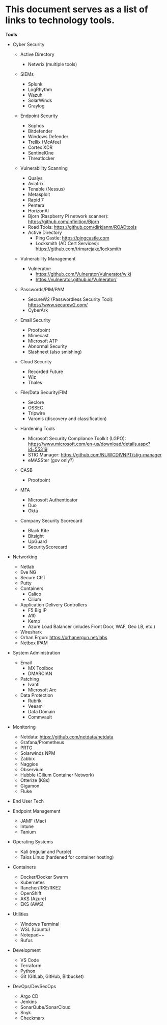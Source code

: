 # This document serves as a list of links to technology tools. #


**Tools**

* Cyber Security
    * Active Directory
        * Netwrix (multiple tools)
    * SIEMs
        * Splunk
        * LogRhythm
        * Wazuh
        * SolarWinds
        * Graylog
    * Endpoint Security
        * Sophos
        * Bitdefender
        * Windows Defender
        * Trellix (McAfee)
        * Cortex XDR
        * SentinelOne
        * Threatlocker
    * Vulnerability Scanning
        * Qualys
        * Aviatrix
        * Tenable (Nessus)
        * Metasploit
        * Rapid 7
        * Pentera
        * HorizonAI
        * Bjorn (Raspberry Pi network scanner): https://github.com/infinition/Bjorn
        * Road Tools: https://github.com/dirkjanm/ROADtools
        * Active Directory
            * Ping Castle: https://pingcastle.com
            * Locksmith (AD Cert Services): https://github.com/trimarcjake/locksmith
            
    * Vulnerability Management 
        * Vulnerator: 
            * https://github.com/Vulnerator/Vulnerator/wiki
            * https://vulnerator.github.io/Vulnerator/
    * Passwords/PIM/PAM
        * SecureW2 (Passwordless Security Tool): https://www.securew2.com/
        * CyberArk
    * Email Security
        * Proofpoint
        * Mimecast
        * Microsoft ATP
        * Abnormal Security
        * Slashnext (also smishing)
    * Cloud Security
        * Recorded Future
        * Wiz
        * Thales
    * File/Data Security/FIM
        * Seclore
        * OSSEC
        * Tripwire
        * Varonis (discovery and classification)
    * Hardening Tools
        * Microsoft Security Compliance Toolkit (LGPO): https://www.microsoft.com/en-us/download/details.aspx?id=55319
        * STIG Manager: https://github.com/NUWCDIVNPT/stig-manager
        * eMASSter (gov only?)
    * CASB
        * Proofpoint
    * MFA
        * Microsoft Authenticator
        * Duo
        * Okta
    * Company Security Scorecard
        * Black Kite
        * Bitsight
        * UpGuard
        * SecurityScorecard


* Networking
    * Netlab
    * Eve NG
    * Secure CRT
    * Putty
    * Containers
        * Calico
        * Cilium
    * Application Delivery Controllers
        * F5 Big IP
        * A10
        * Kemp
        * Azure Load Balancer (inludes Front Door, WAF, Geo LB, etc.)
    * Wireshark
    * Orhan Ergun: https://orhanergun.net/labs
    * Netbox IPAM


* System Administration
    * Email
        * MX Toolbox
        * DMARCIAN
    * Patching
        * Ivanti
        * Microsoft Arc
    * Data Protection
        * Rubrik
        * Veeam
        * Data Domain
        * Commvault

* Monitoring
    * Netdata: https://github.com/netdata/netdata
    * Grafana/Prometheus
    * PRTG
    * Solarwinds NPM
    * Zabbix
    * Naggios
    * Observium
    * Hubble (Cilium Container Network)
    * Otterize (K8s)
    * Gigamon
    * Fluke


* End User Tech

* Endpoint Management
    * JAMF (Mac)
    * Intune
    * Tanium

* Operating Systems
    * Kali (regular and Purple)
    * Talos Linux (hardened for container hosting)


* Containers
    * Docker/Docker Swarm
    * Kubernetes
    * Rancher/RKE/RKE2
    * OpenShift
    * AKS (Azure)
    * EKS (AWS)


* Utilities
    * Windows Terminal
    * WSL (Ubuntu)
    * Notepad++
    * Rufus


* Development
    * VS Code
    * Terraform
    * Python
    * Git (GitLab, GitHub, Bitbucket)

* DevOps/DevSecOps
    * Argo CD
    * Jenkins
    * SonarQube/SonarCloud
    * Snyk
    * Checkmarx



